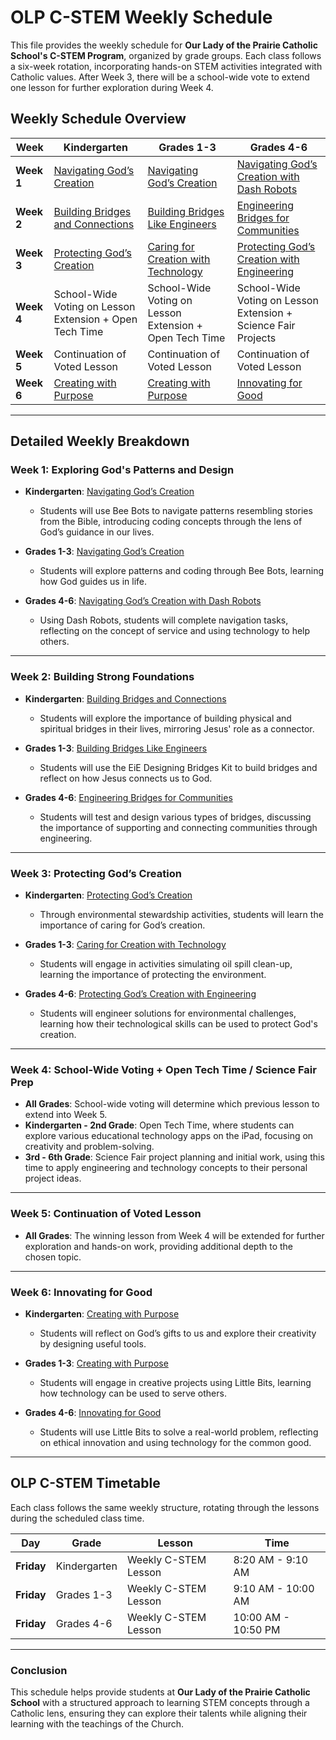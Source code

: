 # OLP C-STEM Weekly Schedule

This file provides the weekly schedule for **Our Lady of the Prairie Catholic School's C-STEM Program**, organized by grade groups. Each class follows a six-week rotation, incorporating hands-on STEM activities integrated with Catholic values. After Week 3, there will be a school-wide vote to extend one lesson for further exploration during Week 4.

## Weekly Schedule Overview

| **Week**        | **Kindergarten**                            | **Grades 1-3**                                   | **Grades 4-6**                                   |
|--------------|---------------------------------------------|--------------------------------------------------|--------------------------------------------------|
| **Week 1**   | [Navigating God’s Creation](../LessonPlans/Kindergarten/Navigating%20God's%20Creation.md) | [Navigating God’s Creation](../LessonPlans/Grades1-3/Navigating%20God's%20Creation.md) | [Navigating God’s Creation with Dash Robots](../LessonPlans/Grades4-6/Navigating%20God's%20Creation%20with%20Dash%20Robots.md) |
| **Week 2**   | [Building Bridges and Connections](../LessonPlans/Kindergarten/Building%20Bridges%20and%20Connections.md) | [Building Bridges Like Engineers](../LessonPlans/Grades1-3/Building%20Bridges%20Like%20Engineers.md) | [Engineering Bridges for Communities](../LessonPlans/Grades4-6/Engineering%20Bridges%20for%20Communities.md) |
| **Week 3**   | [Protecting God’s Creation](../LessonPlans/Kindergarten/Protecting%20God's%20Creation.md) | [Caring for Creation with Technology](../LessonPlans/Grades1-3/Caring%20for%20Creation%20with%20Technology.md) | [Protecting God’s Creation with Engineering](../LessonPlans/Grades4-6/Protecting%20God's%20Creation%20with%20Engineering.md) |
| **Week 4**   | School-Wide Voting on Lesson Extension + Open Tech Time | School-Wide Voting on Lesson Extension + Open Tech Time | School-Wide Voting on Lesson Extension + Science Fair Projects |
| **Week 5**   | Continuation of Voted Lesson | Continuation of Voted Lesson | Continuation of Voted Lesson |
| **Week 6**   | [Creating with Purpose](../LessonPlans/Kindergarten/Creating%20with%20Purpose.md) | [Creating with Purpose](../LessonPlans/Grades1-3/Creating%20with%20Purpose.md) | [Innovating for Good](../LessonPlans/Grades4-6/Innovating%20for%20Good.md) |

---

## Detailed Weekly Breakdown

### Week 1: Exploring God's Patterns and Design
- **Kindergarten**: [Navigating God’s Creation](../LessonPlans/Kindergarten/Navigating%20God's%20Creation.md)
  - Students will use Bee Bots to navigate patterns resembling stories from the Bible, introducing coding concepts through the lens of God’s guidance in our lives.
  
- **Grades 1-3**: [Navigating God’s Creation](../LessonPlans/Grades1-3/Navigating%20God's%20Creation.md)
  - Students will explore patterns and coding through Bee Bots, learning how God guides us in life.

- **Grades 4-6**: [Navigating God’s Creation with Dash Robots](../LessonPlans/Grades4-6/Navigating%20God's%20Creation%20with%20Dash%20Robots.md)
  - Using Dash Robots, students will complete navigation tasks, reflecting on the concept of service and using technology to help others.

---

### Week 2: Building Strong Foundations
- **Kindergarten**: [Building Bridges and Connections](../LessonPlans/Kindergarten/Building%20Bridges%20and%20Connections.md)
  - Students will explore the importance of building physical and spiritual bridges in their lives, mirroring Jesus' role as a connector.

- **Grades 1-3**: [Building Bridges Like Engineers](../LessonPlans/Grades1-3/Building%20Bridges%20Like%20Engineers.md)
  - Students will use the EiE Designing Bridges Kit to build bridges and reflect on how Jesus connects us to God.

- **Grades 4-6**: [Engineering Bridges for Communities](../LessonPlans/Grades4-6/Engineering%20Bridges%20for%20Communities.md)
  - Students will test and design various types of bridges, discussing the importance of supporting and connecting communities through engineering.

---

### Week 3: Protecting God’s Creation
- **Kindergarten**: [Protecting God’s Creation](../LessonPlans/Kindergarten/Protecting%20God's%20Creation.md)
  - Through environmental stewardship activities, students will learn the importance of caring for God’s creation.

- **Grades 1-3**: [Caring for Creation with Technology](../LessonPlans/Grades1-3/Caring%20for%20Creation%20with%20Technology.md)
  - Students will engage in activities simulating oil spill clean-up, learning the importance of protecting the environment.

- **Grades 4-6**: [Protecting God’s Creation with Engineering](../LessonPlans/Grades4-6/Protecting%20God's%20Creation%20with%20Engineering.md)
  - Students will engineer solutions for environmental challenges, learning how their technological skills can be used to protect God's creation.

---

### Week 4: School-Wide Voting + Open Tech Time / Science Fair Prep
- **All Grades**: School-wide voting will determine which previous lesson to extend into Week 5. 
- **Kindergarten - 2nd Grade**: Open Tech Time, where students can explore various educational technology apps on the iPad, focusing on creativity and problem-solving.
- **3rd - 6th Grade**: Science Fair project planning and initial work, using this time to apply engineering and technology concepts to their personal project ideas.

---

### Week 5: Continuation of Voted Lesson
- **All Grades**: The winning lesson from Week 4 will be extended for further exploration and hands-on work, providing additional depth to the chosen topic.

---

### Week 6: Innovating for Good
- **Kindergarten**: [Creating with Purpose](../LessonPlans/Kindergarten/Creating%20with%20Purpose.md)
  - Students will reflect on God’s gifts to us and explore their creativity by designing useful tools.

- **Grades 1-3**: [Creating with Purpose](../LessonPlans/Grades1-3/Creating%20with%20Purpose.md)
  - Students will engage in creative projects using Little Bits, learning how technology can be used to serve others.

- **Grades 4-6**: [Innovating for Good](../LessonPlans/Grades4-6/Innovating%20for%20Good.md)
  - Students will use Little Bits to solve a real-world problem, reflecting on ethical innovation and using technology for the common good.

---

## OLP C-STEM Timetable

Each class follows the same weekly structure, rotating through the lessons during the scheduled class time. 

| **Day**       | **Grade**     | **Lesson**                                | **Time**      |
|---------------|---------------|-------------------------------------------|---------------|
| **Friday**    | Kindergarten    | Weekly C-STEM Lesson                      | 8:20 AM - 9:10 AM |
| **Friday**   | Grades 1-3    | Weekly C-STEM Lesson                      | 9:10 AM - 10:00 AM |
| **Friday** | Grades 4-6     | Weekly C-STEM Lesson                      | 10:00 AM - 10:50 PM |

---

### Conclusion

This schedule helps provide students at **Our Lady of the Prairie Catholic School** with a structured approach to learning STEM concepts through a Catholic lens, ensuring they can explore their talents while aligning their learning with the teachings of the Church.
